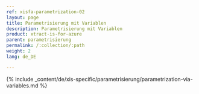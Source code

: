 ```yaml
---
ref: xisfa-parametrization-02
layout: page
title: Parametrisierung mit Variablen
description: Parametrisierung mit Variablen
product: xtract-is-for-azure
parent: parametrisierung
permalink: /:collection/:path
weight: 2
lang: de_DE

--- 
```

{% include _content/de/xis-specific/parametrisierung/parametrization-via-variables.md  %}
